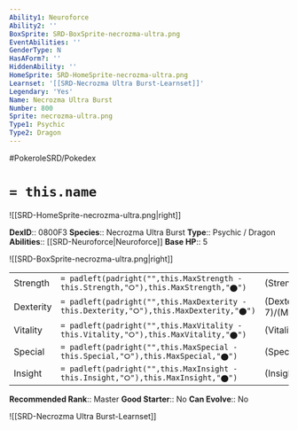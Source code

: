 ```yaml
---
Ability1: Neuroforce
Ability2: ''
BoxSprite: SRD-BoxSprite-necrozma-ultra.png
EventAbilities: ''
GenderType: N
HasAForm?: ''
HiddenAbility: ''
HomeSprite: SRD-HomeSprite-necrozma-ultra.png
Learnset: '[[SRD-Necrozma Ultra Burst-Learnset]]'
Legendary: 'Yes'
Name: Necrozma Ultra Burst
Number: 800
Sprite: necrozma-ultra.png
Type1: Psychic
Type2: Dragon
---
```


#PokeroleSRD/Pokedex

# `= this.name`

![[SRD-HomeSprite-necrozma-ultra.png|right]]

**DexID**:: 0800F3
**Species**:: Necrozma Ultra Burst
**Type**:: Psychic / Dragon
**Abilities**:: [[SRD-Neuroforce|Neuroforce]]
**Base HP**:: 5

![[SRD-BoxSprite-necrozma-ultra.png|right]]

|           |                                                                                        |                                          |
| --------- | -------------------------------------------------------------------------------------- | ---------------------------------------- |
| Strength  | `= padleft(padright("",this.MaxStrength - this.Strength,"⭘"),this.MaxStrength,"⬤")`    | (Strength::8)/(MaxStrength::8)   |
| Dexterity | `= padleft(padright("",this.MaxDexterity - this.Dexterity,"⭘"),this.MaxDexterity,"⬤")` | (Dexterity:: 7)/(MaxDexterity::7) |
| Vitality  | `= padleft(padright("",this.MaxVitality - this.Vitality,"⭘"),this.MaxVitality,"⬤")`    | (Vitality::6)/(MaxVitality::6)   |
| Special   | `= padleft(padright("",this.MaxSpecial - this.Special,"⭘"),this.MaxSpecial,"⬤")`       | (Special::8)/(MaxSpecial::8)     |
| Insight   | `= padleft(padright("",this.MaxInsight - this.Insight,"⭘"),this.MaxInsight,"⬤")`       | (Insight::6)/(MaxInsight::6)     |

**Recommended Rank**:: Master
**Good Starter**:: No
**Can Evolve**:: No

![[SRD-Necrozma Ultra Burst-Learnset]]